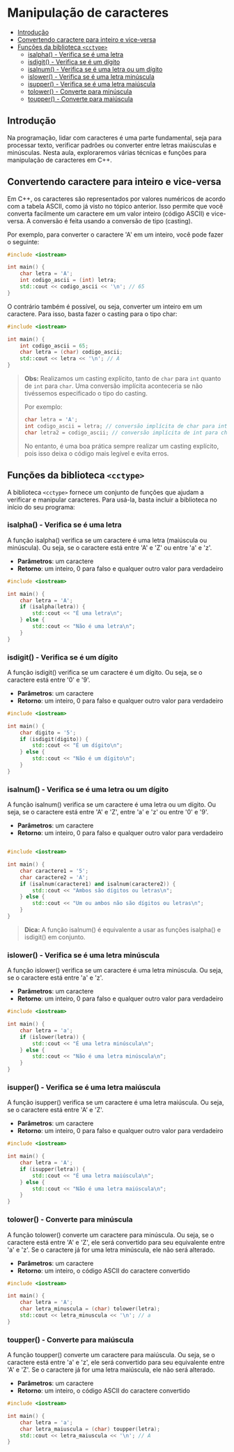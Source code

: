 # Manipulação de caracteres

<!-- toc -->
- [Introdução](#introdução)
- [Convertendo caractere para inteiro e vice-versa](#convertendo-caractere-para-inteiro-e-vice-versa)
- [Funções da biblioteca `<cctype>`](#funções-da-biblioteca-cctype)
  - [isalpha() - Verifica se é uma letra](#isalpha---verifica-se-é-uma-letra)
  - [isdigit() - Verifica se é um dígito](#isdigit---verifica-se-é-um-dígito)
  - [isalnum() - Verifica se é uma letra ou um dígito](#isalnum---verifica-se-é-uma-letra-ou-um-dígito)
  - [islower() - Verifica se é uma letra minúscula](#islower---verifica-se-é-uma-letra-minúscula)
  - [isupper() - Verifica se é uma letra maiúscula](#isupper---verifica-se-é-uma-letra-maiúscula)
  - [tolower() - Converte para minúscula](#tolower---converte-para-minúscula)
  - [toupper() - Converte para maiúscula](#toupper---converte-para-maiúscula)
<!-- toc -->

## Introdução

Na programação, lidar com caracteres é uma parte fundamental, seja para processar texto, verificar padrões ou converter entre letras maiúsculas e minúsculas. Nesta aula, exploraremos várias técnicas e funções para manipulação de caracteres em C++.

## Convertendo caractere para inteiro e vice-versa

Em C++, os caracteres são representados por valores numéricos de acordo com a tabela ASCII, como já visto no tópico anterior. Isso permite que você converta facilmente um caractere em um valor inteiro (código ASCII) e vice-versa. A conversão é feita usando a conversão de tipo (casting).

Por exemplo, para converter o caractere 'A' em um inteiro, você pode fazer o seguinte:

```c++
#include <iostream>

int main() {
    char letra = 'A';
    int codigo_ascii = (int) letra;
    std::cout << codigo_ascii << '\n'; // 65
}
```

O contrário também é possível, ou seja, converter um inteiro em um caractere. Para isso, basta fazer o casting para o tipo char:

```c++
#include <iostream>

int main() {
    int codigo_ascii = 65;
    char letra = (char) codigo_ascii;
    std::cout << letra << '\n'; // A
}
```

> **Obs:** Realizamos um casting explícito, tanto de `char` para `int` quanto de `int` para `char`. Uma conversão implícita aconteceria se não tivéssemos especificado o tipo do casting.
>
> Por exemplo:
>
> ```c++
> char letra = 'A';
> int codigo_ascii = letra; // conversão implícita de char para int
> char letra2 = codigo_ascii; // conversão implícita de int para char
> ```
>
> No entanto, é uma boa prática sempre realizar um casting explícito, pois isso deixa o código mais legível e evita erros.

## Funções da biblioteca `<cctype>`

A biblioteca `<cctype>` fornece um conjunto de funções que ajudam a verificar e manipular caracteres. Para usá-la, basta incluir a biblioteca no início do seu programa:

### isalpha() - Verifica se é uma letra

A função isalpha() verifica se um caractere é uma letra (maiúscula ou minúscula). Ou seja, se o caractere está entre 'A' e 'Z' ou entre 'a' e 'z'.

- **Parâmetros**: um caractere
- **Retorno**: um inteiro, 0 para falso e qualquer outro valor para verdadeiro

```c++
#include <iostream>

int main() {
    char letra = 'A';
    if (isalpha(letra)) {
        std::cout << "É uma letra\n";
    } else {
        std::cout << "Não é uma letra\n";
    }
}
```

### isdigit() - Verifica se é um dígito

A função isdigit() verifica se um caractere é um dígito. Ou seja, se o caractere está entre '0' e '9'.

- **Parâmetros**: um caractere
- **Retorno**: um inteiro, 0 para falso e qualquer outro valor para verdadeiro

```c++
#include <iostream>

int main() {
    char digito = '5';
    if (isdigit(digito)) {
        std::cout << "É um dígito\n";
    } else {
        std::cout << "Não é um dígito\n";
    }
}
```

### isalnum() - Verifica se é uma letra ou um dígito

A função isalnum() verifica se um caractere é uma letra ou um dígito. Ou seja, se o caractere está entre 'A' e 'Z', entre 'a' e 'z' ou entre '0' e '9'.

- **Parâmetros**: um caractere
- **Retorno**: um inteiro, 0 para falso e qualquer outro valor para verdadeiro

```c++

#include <iostream>

int main() {
    char caractere1 = '5';
    char caractere2 = 'A';
    if (isalnum(caractere1) and isalnum(caractere2)) {
        std::cout << "Ambos são dígitos ou letras\n";
    } else {
        std::cout << "Um ou ambos não são dígitos ou letras\n";
    }
}
```

> **Dica:** A função isalnum() é equivalente a usar as funções isalpha() e isdigit() em conjunto.

### islower() - Verifica se é uma letra minúscula

A função islower() verifica se um caractere é uma letra minúscula. Ou seja, se o caractere está entre 'a' e 'z'.

- **Parâmetros**: um caractere
- **Retorno**: um inteiro, 0 para falso e qualquer outro valor para verdadeiro

```c++
#include <iostream>

int main() {
    char letra = 'a';
    if (islower(letra)) {
        std::cout << "É uma letra minúscula\n";
    } else {
        std::cout << "Não é uma letra minúscula\n";
    }
}
```

### isupper() - Verifica se é uma letra maiúscula

A função isupper() verifica se um caractere é uma letra maiúscula. Ou seja, se o caractere está entre 'A' e 'Z'.

- **Parâmetros**: um caractere
- **Retorno**: um inteiro, 0 para falso e qualquer outro valor para verdadeiro

```c++
#include <iostream>

int main() {
    char letra = 'A';
    if (isupper(letra)) {
        std::cout << "É uma letra maiúscula\n";
    } else {
        std::cout << "Não é uma letra maiúscula\n";
    }
}
```

### tolower() - Converte para minúscula

A função tolower() converte um caractere para minúscula. Ou seja, se o caractere está entre 'A' e 'Z', ele será convertido para seu equivalente entre 'a' e 'z'. Se o caractere já for uma letra minúscula, ele não será alterado.

- **Parâmetros**: um caractere
- **Retorno**: um inteiro, o código ASCII do caractere convertido

```c++
#include <iostream>

int main() {
    char letra = 'A';
    char letra_minuscula = (char) tolower(letra);
    std::cout << letra_minuscula << '\n'; // a
}
```

### toupper() - Converte para maiúscula

A função toupper() converte um caractere para maiúscula. Ou seja, se o caractere está entre 'a' e 'z', ele será convertido para seu equivalente entre 'A' e 'Z'. Se o caractere já for uma letra maiúscula, ele não será alterado.

- **Parâmetros**: um caractere
- **Retorno**: um inteiro, o código ASCII do caractere convertido

```c++
#include <iostream>

int main() {
    char letra = 'a';
    char letra_maiuscula = (char) toupper(letra);
    std::cout << letra_maiuscula << '\n'; // A
}
```
